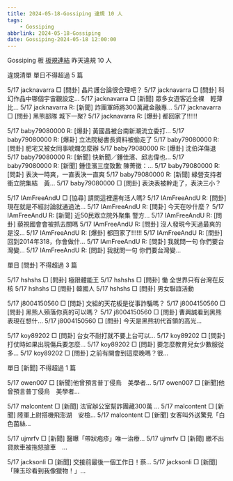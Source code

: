 ```yaml
---
title: 2024-05-18-Gossiping 違規 10 人
tags:
    - Gossiping
abbrlink: 2024-05-18-Gossiping
date: Gossiping-2024-05-18 12:00:00
---
```

Gossiping 板 [板規連結](https://www.ptt.cc/bbs/Gossiping/M.1637425085.A.07D.html)
昨天違規 10 人
<!-- more -->

違規清單
單日不得超過 5 篇

5/17 jacknavarra □ [問卦] 晶片護台論很合理吧？
5/17 jacknavarra □ [問卦] 科幻作品中哪個宇宙觀設定…
5/17 jacknavarra □ [新聞] 眾多女遊客近全裸　輕薄比…
5/17 jacknavarra R: [新聞] 詐團軍師將300萬藏金融專…
5/17 jacknavarra □ [問卦] 黑熊部隊 城下一聚?
5/17 jacknavarra R: [爆卦] 都回家了!!!!!!

5/17 baby79080000 R: [爆卦] 黃國昌被台南新潮流立委打…
5/17 baby79080000 R: [爆卦] 立法院秘書長資料被偷走了
5/17 baby79080000 R: [問卦] 肥宅又被女同事唬爛怎麼辦
5/17 baby79080000 R: [爆卦] 沈伯洋傷退
5/17 baby79080000 R: [新聞] 快新聞／鍾佳濱、邱志偉也…
5/17 baby79080000 R: [新聞] 鍾佳濱三度致歉 陳菁徽：…
5/17 baby79080000 R: [問卦] 表決一時爽，一直表決一直爽
5/17 baby79080000 R: [新聞] 綠營支持者衝立院集結　黃…
5/17 baby79080000 □ [問卦] 表決表被幹走了，表決三小？

5/17 IAmFreeAndU □ [協尋] 請問這裡還有活人嗎?
5/17 IAmFreeAndU R: [問卦] 現在就是不經討論就通過法…
5/17 IAmFreeAndU R: [問卦] 今天在吵什麼？
5/17 IAmFreeAndU R: [新聞] 近50民眾立院外聚集 警方…
5/17 IAmFreeAndU R: [問卦] 藐視國會會被抓去關嗎
5/17 IAmFreeAndU R: [問卦] 沒人發現今天過最爽的是沒…
5/17 IAmFreeAndU R: [爆卦] 都回家了!!!!!!
5/17 IAmFreeAndU R: [問卦] 回到2014年318，你會做什…
5/17 IAmFreeAndU R: [問卦] 我就問一句 你們要台灣變…
5/17 IAmFreeAndU R: [問卦] 我就問一句 你們要台灣變…

單日 [問卦] 不得超過 3 篇

5/17 hshshs □ [問卦] 極限體能王
5/17 hshshs □ [問卦] 慟 全世界只有台灣在反核
5/17 hshshs □ [問卦] 韓國人
5/17 hshshs □ [問卦] 男女聯誼活動

5/17 j8004150560 □ [問卦] 文組的天花板是從事詐騙嗎？
5/17 j8004150560 □ [問卦] 黑熊人殞落你真的可以嗎？
5/17 j8004150560 □ [問卦] 曹興誠看到黑熊表現在想什…
5/17 j8004150560 □ [問卦] 今天是黑熊初代首領的高光…

5/17 koy89202 □ [問卦] 台女不耐打就不要上台可以…
5/17 koy89202 □ [問卦] 打仗時如果出現傷兵要怎麼…
5/17 koy89202 □ [問卦] 要怎麼教育兒女少數服從多…
5/17 koy89202 □ [問卦] 之前有開會到這麼晚嗎？很…

單日 [新聞] 不得超過 1 篇

5/17 owen007 □ [新聞]他曾預言普丁侵烏　美學者…
5/17 owen007 □ [新聞]他曾預言普丁侵烏　美學者…

5/17 malcontent □ [新聞] 法官辦公室幫詐團藏300萬 …
5/17 malcontent □ [新聞] 陸軍上尉搭機飛澎湖　安檢…
5/17 malcontent □ [新聞] 女客叫外送驚見「白色菌絲…

5/17 ujmrfv □ [新聞] 醫曝「帶狀疱疹」唯一治療…
5/17 ujmrfv □ [新聞] 繳不出貸款車被拖怒搶車　…

5/17 jacksonli □ [新聞] 交接前最後一個工作日！蔡…
5/17 jacksonli □ [新聞] 「陳玉珍看到我像獵物！」…